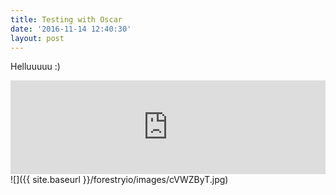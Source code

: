 ```yaml
---
title: Testing with Oscar
date: '2016-11-14 12:40:30'
layout: post
---
```

Helluuuuu :)

<iframe width="100%" height="auto" src="https://www.youtube.com/embed/dQw4w9WgXcQ" frameborder="0" allowfullscreen=""></iframe>![]({{ site.baseurl }}/forestryio/images/cVWZByT.jpg)